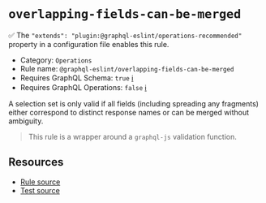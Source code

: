 # `overlapping-fields-can-be-merged`

✅ The `"extends": "plugin:@graphql-eslint/operations-recommended"` property in a configuration file
enables this rule.

- Category: `Operations`
- Rule name: `@graphql-eslint/overlapping-fields-can-be-merged`
- Requires GraphQL Schema: `true` [ℹ️](../../README.md#extended-linting-rules-with-graphql-schema)
- Requires GraphQL Operations: `false`
  [ℹ️](../../README.md#extended-linting-rules-with-siblings-operations)

A selection set is only valid if all fields (including spreading any fragments) either correspond to
distinct response names or can be merged without ambiguity.

> This rule is a wrapper around a `graphql-js` validation function.

## Resources

- [Rule source](https://github.com/graphql/graphql-js/blob/main/src/validation/rules/OverlappingFieldsCanBeMergedRule.ts)
- [Test source](https://github.com/graphql/graphql-js/tree/main/src/validation/__tests__/OverlappingFieldsCanBeMergedRule-test.ts)
